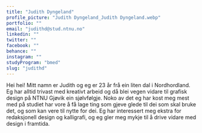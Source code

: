 ```yaml
---
title: "Judith Dyngeland"
profile_picture: "Judith Dyngeland_Judith Dyngeland.webp"
portfolio: ""
email: "judithd@stud.ntnu.no"
linkedin: ""
twitter: ""
facebook: ""
behance: ""
instagram: ""
studyProgram: "bmed"
slug: "judithd"
---
```


Hei hei! Mitt namn er Judith og eg er 23 år frå ein liten dal i Nordhordland. Eg har alltid trivast med kreativt arbeid og då blei vegen vidare til grafisk design på NTNU Gjøvik ein sjølvfølgje. Noko av det eg har kost meg mest med på studiet har vore å få lage ting som gjeve glede til dei som skal bruke det, og som kan vere til nytte for dei. Eg har interessert meg ekstra for redaksjonell design og kalligrafi, og eg gler meg mykje til å drive vidare med design i framtida.
